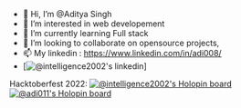 - 👋 Hi, I’m @Aditya Singh
- 👀 I’m interested in web developement
- 🌱 I’m currently learning Full stack
- 💞️ I’m looking to collaborate on opensource projects,
- 📫 My linkedin : https://www.linkedin.com/in/adi008/
- [![@intelligence2002's linkedin](https://www.linkedin.com/in/adi008/)]

<!---
intelligence2002/intelligence2002 is a ✨ special ✨ repository because its `README.md` (this file) appears on your GitHub profile.
You can click the Preview link to take a look at your changes.
--->
Hacktoberfest 2022:
[![@intelligence2002's Holopin board](https://holopin.me/intelligence2002)](https://holopin.io/@intelligence2002)
[![@adi011's Holopin board](https://holopin.io/api/user/board?user=adi011)](https://holopin.io/@adi011)
